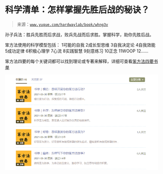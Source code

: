 # 科学清单：怎样掌握先胜后战的秘诀？

> 来源：[`www.yuque.com/hardwaylab/book/whng3v`](https://www.yuque.com/hardwaylab/book/whng3v)



孙子兵法：胜兵先胜而后求战，败兵先战而后求胜。掌握科学，助你先胜后战。 

笨方法使用的科学模型包括： <ne-oli><ne-oli-i>1</ne-oli-i><ne-oli-c class="ne-oli-content" id="3c79466815f9f4d3704a590f513e79b7" data-lake-id="3c79466815f9f4d3704a590f513e79b7">可能的自我</ne-oli-c></ne-oli> <ne-oli><ne-oli-i>2</ne-oli-i><ne-oli-c class="ne-oli-content" id="7bbe18b26684ca8ee9f6bacdb934baac" data-lake-id="7bbe18b26684ca8ee9f6bacdb934baac">成长型思维</ne-oli-c></ne-oli> <ne-oli><ne-oli-i>3</ne-oli-i><ne-oli-c class="ne-oli-content" id="d5ee33ecaeea827deefe4703fb3a5b68" data-lake-id="d5ee33ecaeea827deefe4703fb3a5b68">自我决定论</ne-oli-c></ne-oli> <ne-oli><ne-oli-i>4</ne-oli-i><ne-oli-c class="ne-oli-content" id="a8907800c08f829bcd2bc60d2983a9cb" data-lake-id="a8907800c08f829bcd2bc60d2983a9cb">自我效能</ne-oli-c></ne-oli> <ne-oli><ne-oli-i>5</ne-oli-i><ne-oli-c class="ne-oli-content" id="3e1f54895cff13803e97b6ecaada0338" data-lake-id="3e1f54895cff13803e97b6ecaada0338">成功定律</ne-oli-c></ne-oli> <ne-oli><ne-oli-i>6</ne-oli-i><ne-oli-c class="ne-oli-content" id="22fa73e478d10293eba7bd2445771e18" data-lake-id="22fa73e478d10293eba7bd2445771e18">积极心理学</ne-oli-c></ne-oli> <ne-oli><ne-oli-i>7</ne-oli-i><ne-oli-c class="ne-oli-content" id="41f48c5f3541f307facd45704c23dd9f" data-lake-id="41f48c5f3541f307facd45704c23dd9f">心流</ne-oli-c></ne-oli> <ne-oli><ne-oli-i>8</ne-oli-i><ne-oli-c class="ne-oli-content" id="a2efcefd64eccf57b08e3a7d806954e9" data-lake-id="a2efcefd64eccf57b08e3a7d806954e9">实践智慧</ne-oli-c></ne-oli> <ne-oli><ne-oli-i>9</ne-oli-i><ne-oli-c class="ne-oli-content" id="07f4c4900fa96e0844397890cdce4ff9" data-lake-id="07f4c4900fa96e0844397890cdce4ff9">刻意练习</ne-oli-c></ne-oli> <ne-oli><ne-oli-i>10</ne-oli-i><ne-oli-c class="ne-oli-content" id="d1cc3944ebd98356a1f364a9e930b613" data-lake-id="d1cc3944ebd98356a1f364a9e930b613">正念</ne-oli-c></ne-oli> <ne-oli><ne-oli-i>11</ne-oli-i><ne-oli-c class="ne-oli-content" id="148d25dce63e52df63c66c66401cc94c" data-lake-id="148d25dce63e52df63c66c66401cc94c">WOOP</ne-oli-c></ne-oli> <ne-oli><ne-oli-i>12</ne-oli-i><ne-oli-c class="ne-oli-content" id="fbe63f033d3e30ab18807e93b17e84a6" data-lake-id="fbe63f033d3e30ab18807e93b17e84a6">……</ne-oli-c></ne-oli> 

笨方法四要的每个关键词都可以找到理论或专著来解释，详细可查看[笨方法四要书单](https://www.douban.com/people/cnfeat/doulists/all) 

![image.png](img/d306d1c1ceb70f0444ee01372f63bfdc.png)